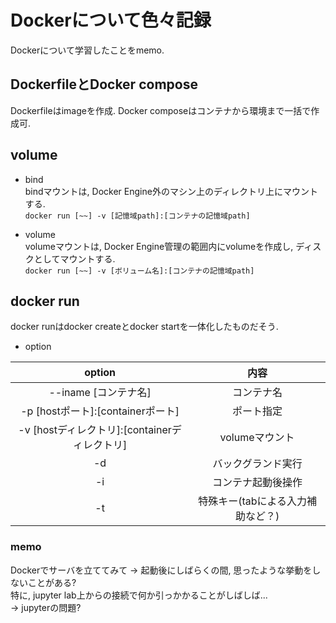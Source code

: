 # Dockerについて色々記録
Dockerについて学習したことをmemo.

## DockerfileとDocker compose
Dockerfileはimageを作成. Docker composeはコンテナから環境まで一括で作成可.

## volume
* bind  
bindマウントは, Docker Engine外のマシン上のディレクトリ上にマウントする.  
`docker run [~~] -v [記憶域path]:[コンテナの記憶域path]`
  
* volume  
volumeマウントは, Docker Engine管理の範囲内にvolumeを作成し, ディスクとしてマウントする.  
`docker run [~~] -v [ボリューム名]:[コンテナの記憶域path]`

## docker run
docker runはdocker createとdocker startを一体化したものだそう.

* option  

| option | 内容 |
| :---: | :---: |
| --iname [コンテナ名] | コンテナ名 |
| -p [hostポート]:[containerポート] | ポート指定 |
| -v [hostディレクトリ]:[containerディレクトリ] | volumeマウント |
| -d | バックグランド実行 |
| -i | コンテナ起動後操作 |
| -t | 特殊キー(tabによる入力補助など？) |

### memo
Dockerでサーバを立ててみて -> 起動後にしばらくの間, 思ったような挙動をしないことがある?  
特に, jupyter lab上からの接続で何か引っかかることがしばしば...  
-> jupyterの問題?
